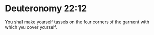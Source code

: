 # Deuteronomy 22:12

You shall make yourself tassels on the four corners of the garment with which you cover yourself.
